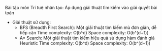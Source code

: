 Bài tập môn Trí tuệ nhân tạo: Áp dụng giải thuật tìm kiếm vào giải quyết bài toán
- Giải thuật sử dụng:
  + BFS (Breadth First Search): Một giải thuật tìm kiếm mù đơn giản, dễ tiếp cận
    Time complexity: O(b^d)
    Space complexity: O(b^(d+1))
  + A* Search: Một giải thuật tìm kiếm hiệu quả sử dụng hàm đánh giá Heuristic
    Time complexity: O(b^d)
    Space complexity: O(b^(d+1))
